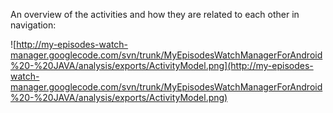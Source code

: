 An overview of the activities and how they are related to each other in navigation:

![http://my-episodes-watch-manager.googlecode.com/svn/trunk/MyEpisodesWatchManagerForAndroid%20-%20JAVA/analysis/exports/ActivityModel.png](http://my-episodes-watch-manager.googlecode.com/svn/trunk/MyEpisodesWatchManagerForAndroid%20-%20JAVA/analysis/exports/ActivityModel.png)